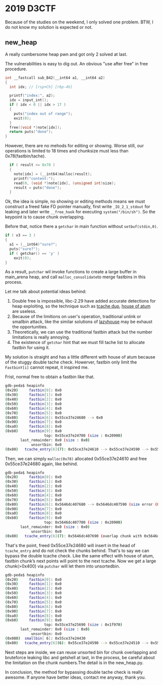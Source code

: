 # 2019 D3CTF

Because of the studies on the weekend, I only solved one problem. BTW, I do not know my solution is expected or not.

## new_heap

A really cumbersome heap pwn and got only 2 solved at last. 

The vulnerabilities is easy to dig out. An obvious "use after free" in free procedure.

```cpp
int __fastcall sub_B42(__int64 a1, __int64 a2)
{
  int idx; // [rsp+Ch] [rbp-4h]

  printf("index:", a2);
  idx = input_int();
  if ( idx < 0 || idx > 17 )
  {
    puts("index out of range");
    exit(0);
  }
  free((void *)note[idx]);
  return puts("done");
}
```

However, there are no mehods for editing or showing. Worse still, our operations is limited to 18 times and chunksize must less than 0x78(fastbin/tache).

```cpp
  if ( result <= 0x78 )
  {
    note[idx] = (__int64)malloc(result);
    printf("content:");
    read(0, (void *)note[idx], (unsigned int)size);
    result = puts("done");
  }
```

Ok, the idea is simple, no showing or editing methods means we must construct a freed fake FD pointer manually, first write `_IO_2_1_stdout` for leaking and later write `__free_hook` for executing `system("/bin/sh")`. So the keypoint is to cause chunk overlapping.

Before that, notice there a `getchar` in main function without `setbuf(stdin,0)`.

```C
if ( v3 == 3 )
{
  a1 = (__int64)"sure?";
  puts("sure?");
  if ( getchar() == 'y' )
    exit(0);
}
```
As a result, `putchar` wil invoke functions to create a large buffer in main_arena heap, and call `malloc_consolidate`to merge fastbins in this process.

Let me talk about potential ideas behind:

1. Double free is impossible, libc-2.29 have added accurate detections for heap exploiting, so the technique such as [tcache dup]( https://github.com/shellphish/how2heap/blob/master/glibc_2.26/tcache_dup.c ), [house of atum](https://changochen.github.io/2018-11-26-bctf-2018.html) are useless.
2. Because of the limitions on user's operation, traditional unlink or smallbin attack, like the similar solutions of [lazyhouse](https://github.com/pr0cf5/CTF-writeups/tree/master/2019/hitcon) may be  exhaust the opportunities.
3. Theoretically, we can use the traditional fastbin attack but the number limitations is really annoying. 
4. The existence of `getchar` hint that we must fill tache list to allocate fastbin for using it.

My solution is straight and has a little different with house of atum because of the stuggy double tache check. Howerver, fastbin only limit the `FastbinY[i]` cannot repeat, it inspired me.

Frist, normal free to obtain a fastbin like that.

```bash
gdb-peda$ heapinfo
(0x20)     fastbin[0]: 0x0
(0x30)     fastbin[1]: 0x0
(0x40)     fastbin[2]: 0x0
(0x50)     fastbin[3]: 0x0
(0x60)     fastbin[4]: 0x0
(0x70)     fastbin[5]: 0x0
(0x80)     fastbin[6]: 0x55ce37e24680 --> 0x0
(0x90)     fastbin[7]: 0x0
(0xa0)     fastbin[8]: 0x0
(0xb0)     fastbin[9]: 0x0
                  top: 0x55ce37e24700 (size : 0x20900)
       last_remainder: 0x0 (size : 0x0)
            unsortbin: 0x0
(0x80)   tcache_entry[6](7): 0x55ce37e24610 --> 0x55ce37e24590 --> 0x55ce37e24510 --> 0x55ce37e243e0 --> 0x55ce37e24360 --> 0x55ce37e242e0 --> 0x55ce37e24260
```

Then, we can simply `malloc(0x78)` allocated 0x55ce37e24610  and free 0x55ce37e24680 again, like behind.

```bash
gdb-peda$ heapinfo
(0x20)     fastbin[0]: 0x0
(0x30)     fastbin[1]: 0x0
(0x40)     fastbin[2]: 0x0
(0x50)     fastbin[3]: 0x0
(0x60)     fastbin[4]: 0x0
(0x70)     fastbin[5]: 0x0
(0x80)     fastbin[6]: 0x5646dc407680 --> 0x5646dc407590 (size error (0x5646dc407010)) --> 0x6161616161616161 (invaild memory)
(0x90)     fastbin[7]: 0x0
(0xa0)     fastbin[8]: 0x0
(0xb0)     fastbin[9]: 0x0
                  top: 0x5646dc407700 (size : 0x20900)
       last_remainder: 0x0 (size : 0x0)
            unsortbin: 0x0
(0x80)   tcache_entry[6](7): 0x5646dc407690 (overlap chunk with 0x5646dc407680(freed) )  
```

That's the point, freed 0x55ce37e24680  will insert in the head of `tcache_entry` and do not check the chunks behind. That's to say we can bypass the double tcache check. Like the same effect with house of atum, fastbin chunk’s next points will point to the next tcache. Now we get a large chunk(>0x400) via  `putchar` will let them into unsortedbin.

```bash
gdb-peda$ heapinfo
(0x20)     fastbin[0]: 0x0
(0x30)     fastbin[1]: 0x0
(0x40)     fastbin[2]: 0x0
(0x50)     fastbin[3]: 0x0
(0x60)     fastbin[4]: 0x0
(0x70)     fastbin[5]: 0x0
(0x80)     fastbin[6]: 0x0
(0x90)     fastbin[7]: 0x0
(0xa0)     fastbin[8]: 0x0
(0xb0)     fastbin[9]: 0x0
                  top: 0x55ce37e25690 (size : 0x1f970)
       last_remainder: 0x0 (size : 0x0)
            unsortbin: 0x0
(0x080)  smallbin[ 6]: 0x55ce37e24430
(0x80)   tcache_entry[6](6): 0x55ce37e24590 --> 0x55ce37e24510 --> 0x55ce37e243e0 (overlap chunk with 0x55ce37e24430(freed) )    
```

Next steps are inside, we can reuse unsorted bin for chunk overlapping and bruteforce leaking libc and getshell at last, in the process, be careful about the limitation on the chunk numbers.The detail is in the new_heap.py.

In conclusion, the method for bypassing double tache check is really awesome. If anyone have better ideas, contact me anyway, thank you.

